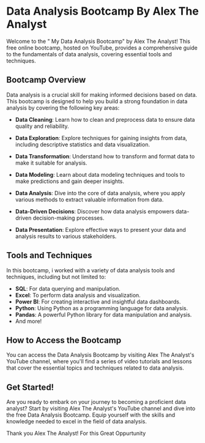 # Data Analysis Bootcamp By Alex The Analyst

Welcome to the " My Data Analysis Bootcamp" by Alex The Analyst! This free online bootcamp, hosted on YouTube, provides a comprehensive guide to the fundamentals of data analysis, covering essential tools and techniques.

## Bootcamp Overview

Data analysis is a crucial skill for making informed decisions based on data. This bootcamp is designed to help you build a strong foundation in data analysis by covering the following key areas:

- **Data Cleaning**: Learn how to clean and preprocess data to ensure data quality and reliability.

- **Data Exploration**: Explore techniques for gaining insights from data, including descriptive statistics and data visualization.

- **Data Transformation**: Understand how to transform and format data to make it suitable for analysis.

- **Data Modeling**: Learn about data modeling techniques and tools to make predictions and gain deeper insights.

- **Data Analysis**: Dive into the core of data analysis, where you apply various methods to extract valuable information from data.

- **Data-Driven Decisions**: Discover how data analysis empowers data-driven decision-making processes.

- **Data Presentation**: Explore effective ways to present your data and analysis results to various stakeholders.

## Tools and Techniques

In this bootcamp, i worked with a variety of data analysis tools and techniques, including but not limited to:

- **SQL**: For data querying and manipulation.
- **Excel**: To perform data analysis and visualization.
- **Power BI**: For creating interactive and insightful data dashboards.
- **Python**: Using Python as a programming language for data analysis.
- **Pandas**: A powerful Python library for data manipulation and analysis.
- And more!

## How to Access the Bootcamp

You can access the Data Analysis Bootcamp by visiting Alex The Analyst's YouTube channel, where you'll find a series of video tutorials and lessons that cover the essential topics and techniques related to data analysis.

## Get Started!

Are you ready to embark on your journey to becoming a proficient data analyst? Start by visiting Alex The Analyst's YouTube channel and dive into the free Data Analysis Bootcamp. Equip yourself with the skills and knowledge needed to excel in the field of data analysis.

Thank you Alex The Analyst!
For this Great Oppurtunity

